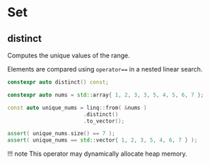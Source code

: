 # Set

## distinct

Computes the unique values of the range.

Elements are compared using `operator==` in a nested linear search.

```cpp title="Signature"
constexpr auto distinct() const;
```

```cpp title="Example" linenums="1"
constexpr auto nums = std::array{ 1, 2, 3, 3, 5, 4, 5, 6, 7 };

const auto unique_nums = linq::from( &nums )
                        .distinct()
                        .to_vector();

assert( unique_nums.size() == 7 );
assert( unique_nums == std::vector{ 1, 2, 3, 5, 4, 6, 7 } );
```

!!! note
    This operator may dynamically allocate heap memory.
